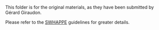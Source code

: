 This folder is for the original materials, as they have been submitted by Gérard Giraudon.

Please refer to the [SWHAPPE](https://github.com/Unipisa/SWHAPPE) guidelines for greater details. 